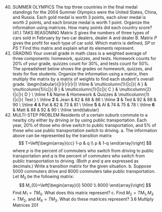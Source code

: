 40. SUMMER OLYMPICS The top three countries in the final medal standings for the 2004 Summer Olympics were the United States, China, and Russia. Each gold medal is worth 3 points, each silver medal is worth 2 points, and each bronze medal is worth 1 point. Organize the information using matrices. How many points did each country score?
(41.)
TAKS REASONING Matrix $S$ gives the numbers of three types of cars sold in February by two car dealers, dealer A and dealer B. Matrix $P$ gives the profit for each type of car sold. Which matrix is defined, $S P$ or $P S$ ? Find this matrix and explain what its elements represent.
42. GRADING Your overall grade in math class is a weighted average of three components: homework, quizzes, and tests. Homework counts for $20 \%$ of your grade, quizzes count for $30 \%$, and tests count for $50 \%$. The spreadsheet below shows the grades on homework, quizzes, and tests for five students. Organize the information using a matrix, then multiply the matrix by a matrix of weights to find each student's overall grade.
\begin{tabular}{|r|r|r|r|r|}
\hline & \multicolumn{1}{|c|}{ A } & \multicolumn{1}{c|}{ B } & \multicolumn{1}{|c|}{ C } & \multicolumn{2}{|c|}{ D } \\
\hline $\mathbf{1}$ & Name & Homework & Quizzes & \multicolumn{1}{|c|}{ Test } \\
\hline $\mathbf{2}$ & Jean & 82 & 88 & 86 \\
\hline $\mathbf{3}$ & Ted & 92 & 88 & 90 \\
\hline $\mathbf{4}$ & Pat & 82 & 73 & 81 \\
\hline $\mathbf{5}$ & $\mathrm{Al}$ & 74 & 75 & 78 \\
\hline $\mathbf{6}$ & Matt & 88 & 92 & 90 \\
\hline
\end{tabular}
43. MULTI-STEP PROBLEM Residents of a certain suburb commute to a nearby city either by driving or by using public transportation. Each year, $20 \%$ of those who drive switch to public transportation, and $5 \%$ of those who use public transportation switch to driving.
a. The information above can be represented by the transition matrix
$$
T=\left[\begin{array}{cc}
1-p & q \\
p & 1-q
\end{array}\right]
$$
where $p$ is the percent of commuters who switch from driving to public transportation and $q$ is the percent of commuters who switch from public transportation to driving. (Both $p$ and $q$ are expressed as decimals.) Write a transition matrix for the given situation.
b. Suppose 5000 commuters drive and 8000 commuters take public transportation. Let $M_{0}$ be the following matrix:
$$
M_{0}=\left[\begin{array}{l}
5000 \\
8000
\end{array}\right]
$$
Find $M_{1}=T M_{0}$. What does this matrix represent?
c. Find $M_{2}=T M_{1}, M_{3}=T M_{2}$, and $M_{4}=T M_{3}$. What do these matrices represent?
3.6 Multiply Matrices
201